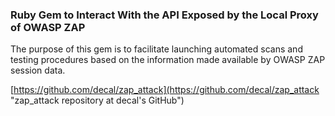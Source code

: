 ### Ruby Gem to Interact With the API Exposed by the Local Proxy of OWASP ZAP

The purpose of this gem is to facilitate launching automated scans and testing
procedures based on the information made available by OWASP ZAP session data.

[https://github.com/decal/zap_attack](https://github.com/decal/zap_attack "zap_attack repository at decal's GitHub")
